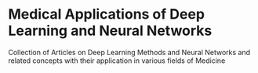 # Medical Applications of Deep Learning and Neural Networks
Collection of Articles on Deep Learning Methods and Neural Networks and related concepts with their application in various fields of Medicine
